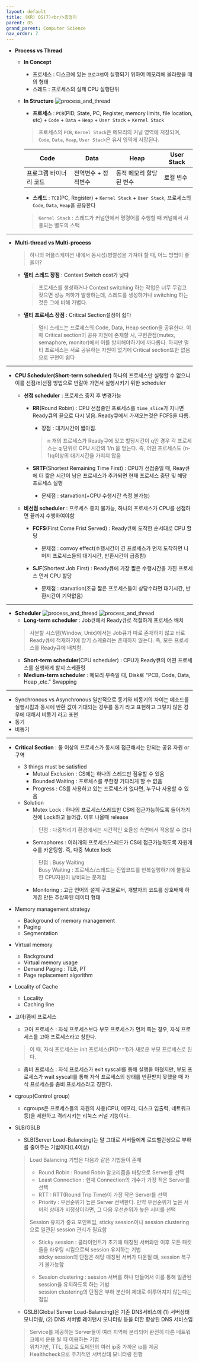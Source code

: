 ```yaml
---
layout: default
title: (KR) OS(7)<br/>총정리
parent: OS
grand_parent: Computer Science
nav_order: 7
---
```

* **Process vs Thread**
  * **In Concept**
    * 프로세스 : 디스크에 있는 `프로그램`이 실행되기 위하여 메모리에 올라왔을 때의 형태    
    * 스레드 : 프로세스의 실제 CPU 실행단위
  * **In Structure**
  ![process_and_thread](../../../../assets/p/cs/os/process_thread.png)
    * **프로세스** : `PCB`(PID, State, PC, Register, memory limits, file location, etc) + `Code` + `Data` + `Heap` + `User Stack` + `Kernel Stack`      
    > 프로세스의 `PCB`, `Kernel Stack`은 메모리의 커널 영역에 저장되며, `Code`, `Data`, `Heap`, `User Stack`은 유저 영역에 저장된다.     

    | Code                   | Data                | Heap                    | User Stack |
    | ---------------------- | ------------------- | ----------------------- | ---------- |
    | 프로그램 바이너리 코드 | 전역변수 + 정적변수 | 동적 메모리 할당된 변수 | 로컬 변수  |

    * **스레드** : `TCB`(PC, Register) + `Kernel Stack` + `User Stack`, 프로세스의 `Code`, `Data`, `Heap`을 공유한다      
    > `Kernel Stack` : 스레드가 커널안에서 명령어를 수행할 때 커널에서 사용되는 별도의 스택     

---------------

* **Multi-thread vs Multi-process**
  > 하나의 어플리케이션 내에서 동시성/병렬성을 가져야 할 때, 어느 방법이 좋을까?
  * **멀티 스레드 장점** : Context Switch cost가 낮다
    >프로세스를 생성하거나 Context switching 하는 작업은 너무 무겁고 잦으면 성능 저하가 발생하는데, 스레드를 생성하거나 switching 하는 것은 그에 비해 가볍다.
  * **멀티 프로세스 장점** : Critical Section설정이 쉽다
    >멀티 스레드는 프로세스의 Code, Data, Heap section을 공유한다. 이 때 Critical section이 공유 자원에 존재할 시, 구현관점(mutex, semaphore, monitor)에서 이를 방지해야하기에 까다롭다. 하지만 멀티 프로세스는 서로 공유하는 자원이 없기에 Critical section또한 없음으로 구현이 쉽다

---------------

* **CPU Scheduler(Short-term scheduler)**
하나의 프로세스만 실행할 수 없으니 이를 선점/비선점 방법으로 번갈아 가면서 실행시키기 위한 scheduler
  * **선점 scheduler** : 프로세스 중지 후 변경가능
    * **RR**(Round Robin) : CPU 선점중인 프로세스를 `time_slice`가 지나면 Ready큐의 끝으로 다시 넣음. Ready큐에서 가져오는것은 FCFS을 따름.
      * 장점 : 대기시간이 짧아짐.
      > n 개의 프로세스가 Ready큐에 있고 할당시간이 q인 경우 각 프로세스는 q 단위로 CPU 시간의 1/n 을 얻는다. 즉, 어떤 프로세스도 (n-1)q이상의 대기시간을 가지지 않음
    
    * **SRTF**(Shortest Remaining Time First) : CPU가 선점중일 때, Reay큐에 더 짧은 시간이 남은 프로세스가 추가되면 현재 프로세스 중단 및 해당 프로세스 실행
      * 문제점 : starvation(+CPU 수행시간 측정 불가능)
    
  * **비선점 scheduler** : 프로세스 중지 불가능, 하나의 프로세스가 CPU를 선점하면 끝까지 수행하여야함
    * **FCFS**(First Come Frist Served) : Ready큐에 도착한 순서대로 CPU 할당
      * 문제점 : convoy effect(수행시간이 긴 프로세스가 먼저 도착하면 나머지 프로세스들의 대기시간, 반환시간이 급증함)
      
    * **SJF**(Shortest Job First) : Ready큐에 가장 짧은 수행시간을 가진 프로세스 먼저 CPU 할당
      * 문제점 : starvation(조금 짧은 프로세스들이 상당수라면 대기시간, 반환시간이 기약없음)
    
---------------

* **Scheduler**
![process_and_thread](../../../../assets/p/cs/os/scheduler1.png)
![process_and_thread](../../../../assets/p/cs/os/queue.png)
  * **Long-term scheduler** : Job큐에서 Ready큐로 적절하게 프로세스 배치
  > 사분할 시스템(Window, Unix)에서는 Job큐가 따로 존재하지 않고 바로 Ready큐에 적재하기에 장기 스케쥴러는 존재하지 않는다. 즉, 모든 프로세스를 Ready큐에 배치함.
  * **Short-term scheduler**(CPU scheduler) : CPU가 Ready큐의 어떤 프로세스를 실행하게 할지 스케쥴링
  * **Medium-term scheduler** : 메모리 부족일 때, Disk로 "PCB, Code, Data, Heap ,etc." Swapping

---------------

* Synchronous vs Asynchronous
일반적으로 동기와 비동기의 차이는 메소드를 실행시킴과 동시에 반환 값이 기대되는 경우를 동기 라고 표현하고 그렇지 않은 경우에 대해서 비동기 라고 표현
* 동기
* 비동기

----------------



* **Critical Section** : 둘 이상의 프로세스가 동시에 접근해서는 안되는 공유 자원 or 구역
  * 3 things must be satisfied
    * Mutual Exclusion : CS에는 하나의 스레드만 점유할 수 있음
    * Bounded Waiting : 프로세스를 무한정 기다리게 할 수 없음
    * Progress : CS를 사용하고 있는 프로세스가 없다면, 누구나 사용할 수 있음
  * Solution
    * Mutex Lock : 하나의 프로세스/스레드만 CS에 접근가능하도록 들어가기 전에 Lock하고 들어감. 이후 나올때 release
    > 단점 : 다중처리기 환경에서는 시간적인 효율성 측면에서 적용할 수 없다    
    * Semaphores : 여러개의 프로세스/스레드가 CS에 접근가능하도록 자원개수를 카운팅함. 즉, 다중 Mutex lock
    > 단점 : Busy Waiting     
    > Busy Waiting : 프로세스/스레드는 진입코드를 반복실행하기에 불필요한 CPU자원이 낭비되는 문제점
    * Monitoring : 고급 언어의 설계 구조물로서, 개발자의 코드를 상호배제 하게끔 만든 추상화된 데이터 형태


* Memory management strategy
  * Background of memory management
  * Paging
  * Segmentation

* Virtual memory
  * Background
  * Virtual memory usage
  * Demand Paging : TLB, PT
  * Page replacement algorithm

* Locality of Cache
  * Locality
  * Caching line

* 고아/좀비 프로세스
  * 고아 프로세스 : 자식 프로세스보다 부모 프로세스가 먼저 죽는 경우, 자식 프로세스를 고아 프로세스라고 칭한다.
  > 이 때, 자식 프로세스는 init 프로세스(PID==1)가 새로운 부모 프로세스로 된다.
  * 좀비 프로세스 : 자식 프로세스가 exit syscall를 통해 실행을 마쳤지만, 부모 프로세스가 wait syscall를 통해 자식 프로세스의 상태를 반환받지 못했을 때 자식 프로세스를 좀비 프로세스라고 칭한다.

* cgroup(Control group)
  * cgroups은 프로세스들의 자원의 사용(CPU, 메모리, 디스크 입출력, 네트워크 등)을 제한하고 격리시키는 리눅스 커널 기능이다.
  
* SLB/GSLB
  * SLB(Server Load-Balancing)는 말 그대로 서버들에게 로드밸런싱으로 부하를 줄여주는 기법이다(L4이상)
  > Load Balancing 기법은 다음과 같은 기법들이 존재   
  > 
  > * Round Robin : Round Robin 알고리즘을 바탕으로 Server를 선택    
  > * Least Connection : 현재 Connection의 개수가 가장 적은 Server를 선택    
  > * RTT : RTT(Round Trip Time)이 가장 작은 Server를 선택    
  > * Priority : 우선순위가 높은 Server 선택한다. 만약 우선순위가 높은 서버의 상태가 비정상이라면, 그 다음 우선순위가 높은 서버를 선택   
  > 
  > Session 유지가 중요 포인트임, sticky session이나 session clustering으로 일관된 session 관리가 필요함
  > 
  > * Sticky session : 클라이언트가 초기에 매칭된 서버와만 이후 모든 패킷들을 라우팅 시킴으로써 session 유지하는 기법     
  > sticky session의 단점은 해당 매칭된 서버가 다운될 떄, session 복구가 불가능함     
  > 
  > * Session clustering : session 서버를 하나 만들어서 이를 통해 일관된 session을 유지하도록 하는 기법    
  > session clustering의 단점은 부하 분산이 제대로 이루어지지 않는다는 점임

  * GSLB(Global Server Load-Balancing)은 기존 DNS서비스에 (1) 서버상태 모니터링, (2) DNS 서버별 레이턴시 모니터링 등을 더한 향상된 DNS 서비스임
  > Service를 제공하는 Server들이 여러 지역에 분리되어 완전히 다른 네트워크에서 운용 될 때 이용하는 기법     
  > 위치기반, TTL, 등으로 도메인의 여러 ip중 가까운 ip를 제공      
  > Healthcheck으로 주기적인 서버상태 모니터링 진행        
